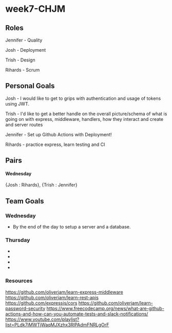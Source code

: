 # week7-CHJM

## Roles

Jennifer - Quality

Josh - Deployment

Trish - Design

Rihards - Scrum


## Personal Goals

Josh - I would like to get to grips with authentication and usage of tokens using JWT. 

Trish - I'd like to get a better handle on the overall picture/schema of what is going on with express, middleware, handlers, how they interact and create and server routes  

Jennifer - Set up Github Actions with Deployment! 

Rihards - practice express, learn testing and CI

## Pairs

#### Wednesday 

{Josh : Rihards}, {Trish : Jennifer}

## Team Goals

### Wednesday

- By the end of the day to setup a server and a database.


### Thursday

-
-
-
- 

### Resources

https://github.com/oliverjam/learn-express-middleware
https://github.com/oliverjam/learn-rest-apis
https://github.com/expressjs/cors
https://github.com/oliverjam/learn-password-security
https://www.freecodecamp.org/news/what-are-github-actions-and-how-can-you-automate-tests-and-slack-notifications/
https://www.youtube.com/playlist?list=PLdk7iMWTjWaqMJXzhx3RlPAdmFNRLgOrF
